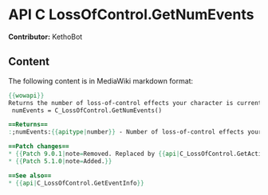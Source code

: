 # API C LossOfControl.GetNumEvents

**Contributor:** KethoBot

## Content

The following content is in MediaWiki markdown format:

```mediawiki
{{wowapi}}
Returns the number of loss-of-control effects your character is currently affected by.
 numEvents = C_LossOfControl.GetNumEvents()

==Returns==
:;numEvents:{{apitype|number}} - Number of loss-of-control effects your character is currently affected by.

==Patch changes==
* {{Patch 9.0.1|note=Removed. Replaced by {{api|C_LossOfControl.GetActiveLossOfControlDataCount}}.}}
* {{Patch 5.1.0|note=Added.}}

==See also==
* {{api|C_LossOfControl.GetEventInfo}}
```